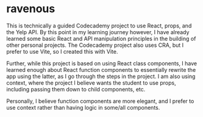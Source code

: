 # ravenous

This is technically a guided Codecademy project to use React, props, and the Yelp API. By this point in my learning journey however, I have already learned some basic React and API manipulation principles in the building of other personal projects. The Codecademy project also uses CRA, but I prefer to use Vite, so I created this with Vite.

Further, while this project is based on using React class components, I have learned enough about React function components to essentially rewrite the app using the latter, as I go through the steps in the project. I am also using context, where the project I believe wants the student to use props, including passing them down to child components, etc.

Personally, I believe function components are more elegant, and I prefer to use context rather than having logic in some/all components.
